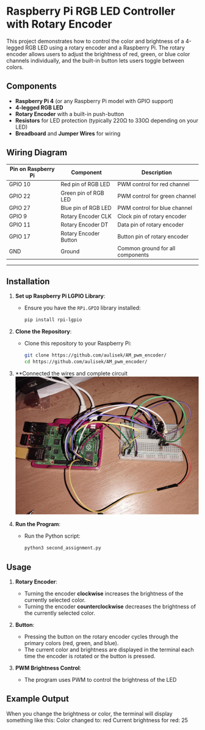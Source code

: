 # Raspberry Pi RGB LED Controller with Rotary Encoder

This project demonstrates how to control the color and brightness of a 4-legged RGB LED using a rotary encoder and a Raspberry Pi. The rotary encoder allows users to adjust the brightness of red, green, or blue color channels individually, and the built-in button lets users toggle between colors.


## Components

- **Raspberry Pi 4** (or any Raspberry Pi model with GPIO support)
- **4-legged RGB LED**
- **Rotary Encoder** with a built-in push-button
- **Resistors** for LED protection (typically 220Ω to 330Ω depending on your LED)
- **Breadboard** and **Jumper Wires** for wiring

## Wiring Diagram

| Pin on Raspberry Pi | Component             | Description                   |
|---------------------|-----------------------|-------------------------------|
| GPIO 10             | Red pin of RGB LED     | PWM control for red channel    |
| GPIO 22             | Green pin of RGB LED   | PWM control for green channel  |
| GPIO 27             | Blue pin of RGB LED    | PWM control for blue channel   |
| GPIO 9              | Rotary Encoder CLK     | Clock pin of rotary encoder    |
| GPIO 11             | Rotary Encoder DT      | Data pin of rotary encoder     |
| GPIO 17             | Rotary Encoder Button  | Button pin of rotary encoder   |
| GND                 | Ground                 | Common ground for all components |

---

## Installation

1. **Set up Raspberry Pi LGPIO Library**:
   - Ensure you have the `RPi.GPIO` library installed:
     ```bash
     pip install rpi-lgpio
     ```

2. **Clone the Repository**:
   - Clone this repository to your Raspberry Pi:
     ```bash
     git clone https://github.com/aulisek/AM_pwm_encoder/
     cd https://github.com/aulisek/AM_pwm_encoder/
     ```

3. **Connected the wires and complete circuit
	![Circuit photo](circuit_photo.jpg)
	
4. **Run the Program**:
   - Run the Python script:
     ```bash
     python3 second_assignment.py
     ```

## Usage

1. **Rotary Encoder**:
   - Turning the encoder **clockwise** increases the brightness of the currently selected color.
   - Turning the encoder **counterclockwise** decreases the brightness of the currently selected color.

2. **Button**:
   - Pressing the button on the rotary encoder cycles through the primary colors (red, green, and blue).
   - The current color and brightness are displayed in the terminal each time the encoder is rotated or the button is pressed.

3. **PWM Brightness Control**:
   - The program uses PWM to control the brightness of the LED

## Example Output

When you change the brightness or color, the terminal will display something like this:
Color changed to: red Current brightness for red: 25

